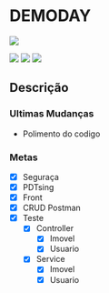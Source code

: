 # DEMODAY
![](https://mandacaru.dev/img/logo.png)

![](https://img.shields.io/badge/SPRING-44BD00?style=flat-square&logo=spring&logoColor=white) ![](https://img.shields.io/badge/AWS-ffa600?style=flat-square&logo=amazonaws&logoColor=white) ![](https://img.shields.io/badge/VUE-35495E?style=flat-square&logo=vue.js)

## Descrição

### Ultimas Mudanças

- Polimento do codigo

### Metas
- [X] Seguraça
- [X] PDTsing
- [X] Front
- [X] CRUD Postman
- [X] Teste
	- [X] Controller
		- [X] Imovel
		- [X] Usuario
	- [X] Service
		- [X] Imovel
		- [X] Usuario
